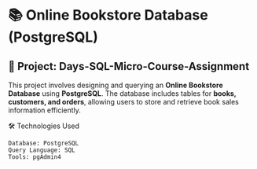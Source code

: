 # 📚 Online Bookstore Database (PostgreSQL)  

## 📝 Project: Days-SQL-Micro-Course-Assignment 

This project involves designing and querying an **Online Bookstore Database** using **PostgreSQL**. 
The database includes tables for **books, customers, and orders**, 
allowing users to store and retrieve book sales information efficiently.

🛠️ Technologies Used

    Database: PostgreSQL
    Query Language: SQL
    Tools: pgAdmin4
